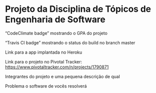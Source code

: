 # Projeto da Disciplina de Tópicos de Engenharia de Software

“CodeClimate badge” mostrando o GPA do projeto

“Travis CI badge” mostrando o status do build no branch master

Link para a app implantada no Heroku

Link para o projeto no Pivotal Tracker: https://www.pivotaltracker.com/n/projects/1790871

Integrantes do projeto e uma pequena descrição de qual

Problema o software de vocês resolverá
